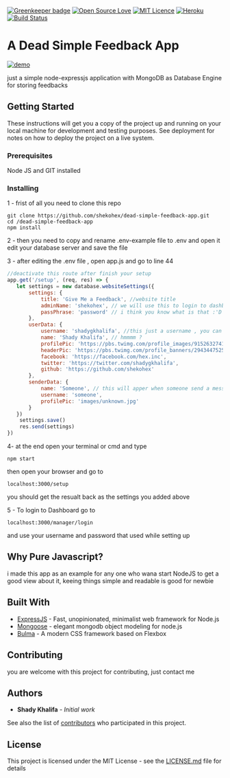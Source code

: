 
[![Greenkeeper badge](https://badges.greenkeeper.io/shekohex/dead-simple-feedback-app.svg)](https://greenkeeper.io/)
[![Open Source Love](https://badges.frapsoft.com/os/v1/open-source.png?v=103)](https://github.com/ellerbrock/open-source-badges/)
[![MIT Licence](https://badges.frapsoft.com/os/mit/mit.png?v=103)](https://opensource.org/licenses/mit-license.php)
[![Heroku](http://heroku-badge.herokuapp.com/?app=dead-simple-feedback&style=flat)](https://dead-simple-feedback.herokuapp.com/)
[![Build Status](https://semaphoreci.com/api/v1/shekohex/dead-simple-feedback-app/branches/master/badge.svg)](https://semaphoreci.com/shekohex/dead-simple-feedback-app)

# A Dead Simple Feedback App
[![demo](https://www.prchecker.info/free-icons/128x128/demo_128_px.png)](https://dead-simple-feedback.herokuapp.com/)

just a simple node-expressjs application with MongoDB as Database Engine for storing feedbacks

## Getting Started

These instructions will get you a copy of the project up and running on your local machine for development and testing purposes. See deployment for notes on how to deploy the project on a live system.

### Prerequisites

Node JS and GIT installed 

### Installing

1 - frist of all you need to clone this repo

```
git clone https://github.com/shekohex/dead-simple-feedback-app.git
cd /dead-simple-feedback-app
npm install
```

2 - then you need to copy and rename .env-example file to .env and open it
edit your database server and save the file

3 - after editing the .env file , open app.js and go to line 44

```javascript
//deactivate this route after finish your setup
app.get('/setup', (req, res) => {
   let settings = new database.websiteSettings({
       settings: {
           title: 'Give Me a Feedback', //website title
           adminName: 'shekohex', // we will use this to login to dashboard
           passPhrase: 'password' // i think you know what is that :'D
       },
       userData: {
           username: 'shadygkhalifa', //this just a username , you can use your twitter username
           name: 'Shady Khalifa', // hmmmm ?
           profilePic: 'https://pbs.twimg.com/profile_images/915263274110906369/Z_kfjrLb_400x400.jpg', // 400x400 
           headerPic: 'https://pbs.twimg.com/profile_banners/2943447525/1482352613/1500x500',
           facebook: 'https://facebook.com/hex.inc',
           twitter: 'https://twitter.com/shadygkhalifa',
           github: 'https://github.com/shekohex'
       },
       senderData: {
           name: 'Someone', // this will apper when someone send a message
           username: 'someone',
           profilePic: 'images/unknown.jpg'
       }
   })
    settings.save()
    res.send(settings)
})

```
4- at the end open your terminal or cmd and type
```
npm start
```
then open your browser and go to 
```
localhost:3000/setup
```
you should get the resualt back as the settings you added above

5 - To login to Dashboard go to
```
localhost:3000/manager/login
```
and use your username and password that used while setting up

## Why Pure Javascript?

i made this app as an example for any one who wana start NodeJS to get a good view about it,
keeing things simple and readable is good for newbie

## Built With

* [ExpressJS](https://expressjs.com) - Fast, unopinionated, minimalist web framework for Node.js
* [Mongoose](http://mongoosejs.com/) - elegant mongodb object modeling for node.js
* [Bulma](http://bulma.io/) - A modern CSS framework based on Flexbox

## Contributing

you are welcome with this project for contributing, just contact me 

## Authors

* **Shady Khalifa** - *Initial work*

See also the list of [contributors](https://github.com/your/project/contributors) who participated in this project.

## License

This project is licensed under the MIT License - see the [LICENSE.md](LICENSE.md) file for details


